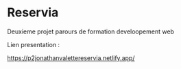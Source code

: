 # Reservia
Deuxieme projet parours de formation develoopement web

Lien presentation :

https://p2jonathanvalettereservia.netlify.app/